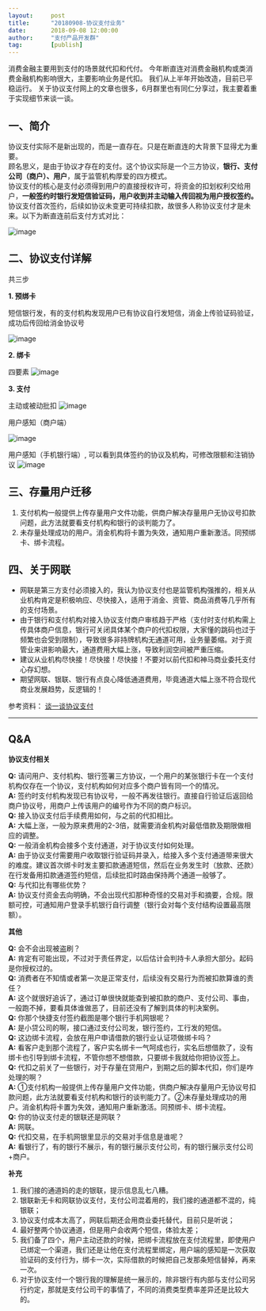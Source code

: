 ```yaml
---  
layout:     post   
title:      "20180908-协议支付业务"  
date:       2018-09-08 12:00:00  
author:     "支付产品开发群"  
tag:		[publish] 
---
```


消费金融主要用到支付的场景就代扣和代付。
今年断直连对消费金融机构或类消费金融机构影响很大，主要影响业务是代扣。
我们从上半年开始改造，目前已平稳运行。
关于协议支付网上的文章也很多，6月群里也有同仁分享过，我主要着重于实现细节来谈一谈。

## 一、简介


协议支付实际不是新出现的，而是一直存在。只是在断直连的大背景下显得尤为重要。  
顾名思义，是由于协议才存在的支付。这个协议实际是一个三方协议，**银行、支付公司（商户）、用户**，属于监管机构厚爱的四方模式。  
协议支付的核心是支付必须得到用户的直接授权许可，将资金的扣划权利交给用户，**一般签约时银行发短信验证码，用户收到并主动输入传回视为用户授权签约。**  
协议支付首次签约，后续如协议未变更可持续扣款，故很多人称协议支付才是未来。以下为断直连前后支付方式对比：

![image](http://static.cocolian.cn/img/20180908_165805.png)  

## 二、协议支付详解  

共三步

**1. 预绑卡**

短信银行发，有的支付机构发现用户已有协议自行发短信，消金上传验证码验证，成功后传回给消金协议号

![image](http://static.cocolian.cn/img/20180908_165833.png)

**2. 绑卡**

四要素
![image](http://static.cocolian.cn/img/20180908_165858.png)

**3. 支付**

主动或被动批扣
![image](http://static.cocolian.cn/img/20180908_165921.png)

用户感知（商户端）

![image](http://static.cocolian.cn/img/20180908_165942.png)

用户感知（手机银行端）, 可以看到具体签约的协议及机构，可修改限额和注销协议
![image](http://static.cocolian.cn/img/20180908_170007.png)

## 三、存量用户迁移 

1. 支付机构一般提供上传存量用户文件功能，供商户解决存量用户无协议号扣款问题，此方法就要看支付机构和银行的谈判能力了。
2. 未存量处理成功的用户。消金机构将卡置为失效，通知用户重新激活。同预绑卡、绑卡流程。

## 四、关于网联

- 网联是第三方支付必须接入的，我认为协议支付也是监管机构强推的，相关从业机构肯定是积极响应、尽快接入，适用于消金、资管、商品消费等几乎所有的支付场景。
- 由于银行和支付机构对接入协议支付商户审核趋于严格（支付时支付机构需上传具体商户信息，银行可关闭具体某个商户的代扣权限，大家懂的跳码也过于频繁也会受到限制），导致很多非持牌机构无通道可用，业务量萎缩。对于资管业来讲影响最大，通道费用大幅上涨，导致利润空间被严重压缩。
- 建议从业机构尽快接！尽快接！尽快接！不要对以前代扣和神马商业委托支付心存幻想。
- 期望网联、银联、银行有点良心降低通道费用，毕竟通道大幅上涨不符合现代商业发展趋势，反逻辑的！

参考资料： [谈一谈协议支付](http://note.youdao.com/noteshare?id=65c9d0303a005b9d4c059dea66bead18)

---

## Q&A  

**协议支付相关**

**Q:** 请问用户、支付机构、银行签署三方协议，一个用户的某张银行卡在一个支付机构仅存在一个协议，支付机构如何对应多个商户皆有同一个的情况。   
**A:** 签约时支付机构发现已有协议号，一般不再发往银行。直接自行验证后返回给商户协议号，用商户上传该用户的编号作为不同的商户标识。    
**Q:** 接入协议支付后手续费用如何，与之前的代扣相比。  
**A:** 大幅上涨，一般为原来费用的2-3倍，就需要消金机构对最低借款及期限做相应的调整。   
**Q:** 一般消金机构会接多个支付通道，对于协议支付如何处理。  
**A:** 由于协议支付需要用户收取银行验证码并录入，给接入多个支付通道带来很大的难度。建议首次绑卡时发主要扣款通道短信，然后在业务发生时（放款、还款）在行发备用扣款通道签约短信，后续批扣时路由保持两个通道一般够了。  
**Q:** 与代扣比有哪些优势？  
**A:**  协议支付资金去向明确，不会出现代扣那种奇怪的交易对手和摘要，合规。限额可控，可通知用户登录手机银行自行调整（银行会对每个支付结构设置最高限额）。  

**其他**

**Q:** 会不会出现被盗刷？  
**A:** 肯定有可能出现，不过对于责任界定，以后估计会判持卡人承担大部分。起码是你授权过的。  
**Q:** 消费者在不知情或者第一次是正常支付，后续没有交易行为而被扣款算谁的责任？  
**A:** 这个就很好追诉了，通过订单很快就能查到被扣款的商户、支付公司、事由，一般跑不掉，要看具体谁做恶了，目前还没有了解到具体的判决案例。  
**Q:** 你那个快捷支付签约截图是哪个银行手机网银呢？  
**A:** 是小贷公司的啊，接口通过支付公司发，银行签约，工行发的短信。  
**Q:** 这边绑卡流程，会放在用户申请借款的银行业认证项做绑卡吗？  
**A:** 看客户走到那个流程了，客户实名绑卡一气呵成也行，实名后想借款了，没有绑卡也引导到绑卡流程，不管你想不想借款，只要绑卡我就给你把协议签上。  
**Q:** 代扣之前关了一些银行，对于存量在贷用户，到期之后的脚本代扣，你们是咋处理的啊？  
**A:** ①支付机构一般提供上传存量用户文件功能，供商户解决存量用户无协议号扣款问题，此方法就要看支付机构和银行的谈判能力了。②未存量处理成功的用户。消金机构将卡置为失效，通知用户重新激活。同预绑卡、绑卡流程。  
**Q:** 你的协议支付走的银联还是网联？  
**A:** 网联。  
**Q:** 代扣交易，在手机网银里显示的交易对手信息是谁呢？  
**A:** 看银行了，有的银行不展示，有的银行展示支付公司，有的银行展示支付公司+商户。  

**补充**  

1. 我们接的通道妈的走的银联，提示信息乱七八糟。
2. 银联新无卡和网联协议支付，支付公司混着用的，我们接的通道都不混的，纯银联；
3. 协议支付成本太高了，网联后期还会用商业委托替代，目前只是听说；
4. 最好整两个协议通道，但是用户会收两个短信，体验太差；
5. 我们备了四个，用户主动还款的时候，把绑卡流程放在支付流程里，即使用户已绑定一个渠道，我们还是让他在支付流程里绑定，用户端的感知是一次获取验证码的支付行为，绑卡一次，实际借款的时候把自己发那条短信替掉，再来一次。
6. 对于协议支付一个银行我的理解是统一展示的，除非银行有内部与支付公司另行约定，那就是支付公司干的事情了，不同的消费类型费率差异还是比较大的。
